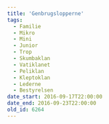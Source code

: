 ```yaml
---
title: 'Genbrugslopperne'
tags:
  - Familie
  - Mikro
  - Mini
  - Junior
  - Trop
  - Skumbaklan
  - Vatiklanet
  - Peliklan
  - Kleptoklan
  - Lederne
  - Bestyrelsen
date_start: 2016-09-17T22:00:00
date_end: 2016-09-23T22:00:00
old_id: 6264
---
```

